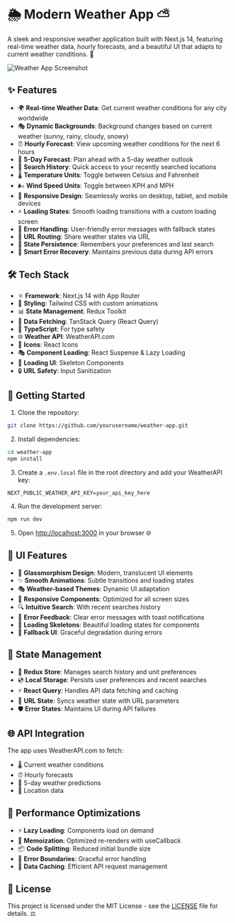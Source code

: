 # 🌦️ Modern Weather App ⛅

A sleek and responsive weather application built with Next.js 14, featuring real-time weather data, hourly forecasts, and a beautiful UI that adapts to current weather conditions. 🎨

![Weather App Screenshot](public/app-screenshot.jpg)

## ✨ Features

- 🌍 **Real-time Weather Data**: Get current weather conditions for any city worldwide
- 🎭 **Dynamic Backgrounds**: Background changes based on current weather (sunny, rainy, cloudy, snowy)
- ⏰ **Hourly Forecast**: View upcoming weather conditions for the next 6 hours
- 📅 **5-Day Forecast**: Plan ahead with a 5-day weather outlook
- 📝 **Search History**: Quick access to your recently searched locations
- 🌡️ **Temperature Units**: Toggle between Celsius and Fahrenheit
- 🌬️ **Wind Speed Units**: Toggle between KPH and MPH
- 📱 **Responsive Design**: Seamlessly works on desktop, tablet, and mobile devices
- ⚡ **Loading States**: Smooth loading transitions with a custom loading screen
- 🚨 **Error Handling**: User-friendly error messages with fallback states
- 🔗 **URL Routing**: Share weather states via URL
- 💾 **State Persistence**: Remembers your preferences and last search
- 🎯 **Smart Error Recovery**: Maintains previous data during API errors

## 🛠️ Tech Stack

- ⚛️ **Framework**: Next.js 14 with App Router
- 🎨 **Styling**: Tailwind CSS with custom animations
- 📊 **State Management**: Redux Toolkit
- 🔄 **Data Fetching**: TanStack Query (React Query)
- 📘 **TypeScript**: For type safety
- 🌐 **Weather API**: WeatherAPI.com
- 💫 **Icons**: React Icons
- 🎭 **Component Loading**: React Suspense & Lazy Loading
- 🦴 **Loading UI**: Skeleton Components
- 🔒 **URL Safety**: Input Sanitization

## 🚀 Getting Started

1. Clone the repository:
```bash
git clone https://github.com/yourusername/weather-app.git
```

2. Install dependencies:
```bash
cd weather-app
npm install
```

3. Create a `.env.local` file in the root directory and add your WeatherAPI key:
```env
NEXT_PUBLIC_WEATHER_API_KEY=your_api_key_here
```

4. Run the development server:
```bash
npm run dev
```

5. Open [http://localhost:3000](http://localhost:3000) in your browser 🌐

## 🎨 UI Features

- 🌟 **Glassmorphism Design**: Modern, translucent UI elements
- ✨ **Smooth Animations**: Subtle transitions and loading states
- 🎭 **Weather-based Themes**: Dynamic UI adaptation
- 📱 **Responsive Components**: Optimized for all screen sizes
- 🔍 **Intuitive Search**: With recent searches history
- 🚨 **Error Feedback**: Clear error messages with toast notifications
- 🦴 **Loading Skeletons**: Beautiful loading states for components
- 🎯 **Fallback UI**: Graceful degradation during errors

## 💾 State Management

- 🔄 **Redux Store**: Manages search history and unit preferences
- 💿 **Local Storage**: Persists user preferences and recent searches
- ⚡ **React Query**: Handles API data fetching and caching
- 🔗 **URL State**: Syncs weather state with URL parameters
- 🛡️ **Error States**: Maintains UI during API failures

## 🌐 API Integration

The app uses WeatherAPI.com to fetch:
- 🌡️ Current weather conditions
- ⏰ Hourly forecasts
- 📅 5-day weather predictions
- 📍 Location data

## 🔧 Performance Optimizations

- ⚡ **Lazy Loading**: Components load on demand
- 🧠 **Memoization**: Optimized re-renders with useCallback
- 📦 **Code Splitting**: Reduced initial bundle size
- 🎯 **Error Boundaries**: Graceful error handling
- 💾 **Data Caching**: Efficient API request management

## 📄 License

This project is licensed under the MIT License - see the [LICENSE](LICENSE) file for details. ⚖️
